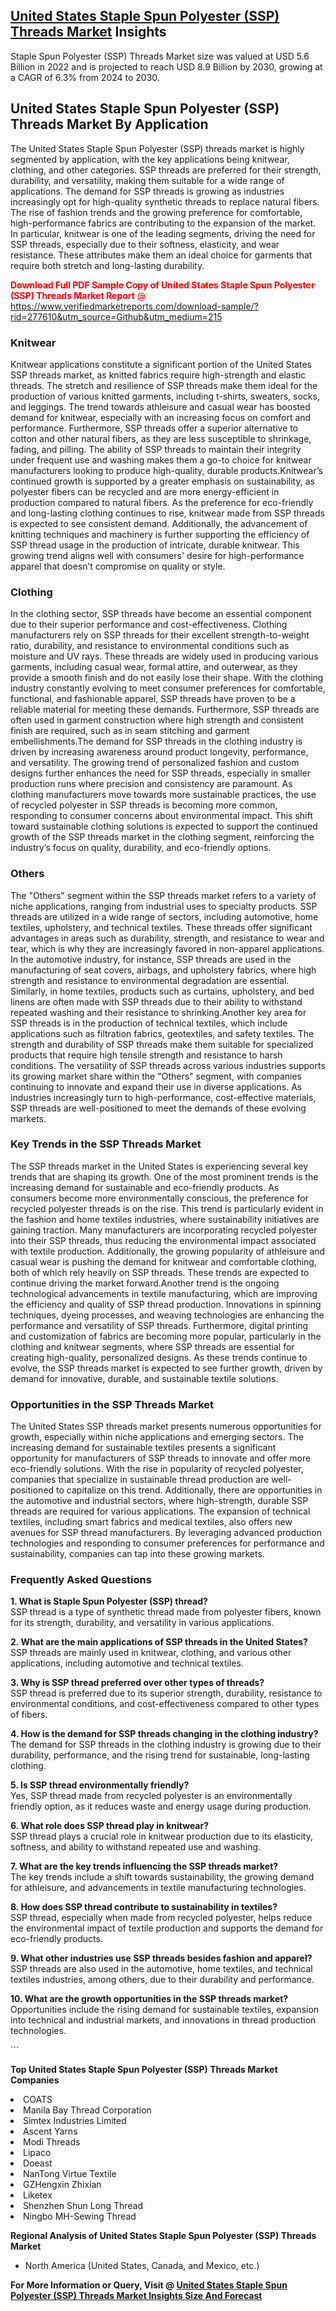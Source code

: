 <h2><a href="https://www.verifiedmarketreports.com/download-sample/?rid=277610&amp;utm_source=Github&amp;utm_medium=215" target="_blank">United States Staple Spun Polyester (SSP) Threads Market</a> Insights</h2><p>Staple Spun Polyester (SSP) Threads Market size was valued at USD 5.6 Billion in 2022 and is projected to reach USD 8.9 Billion by 2030, growing at a CAGR of 6.3% from 2024 to 2030.</p><p><h2>United States Staple Spun Polyester (SSP) Threads Market By Application</h2><p>The United States Staple Spun Polyester (SSP) threads market is highly segmented by application, with the key applications being knitwear, clothing, and other categories. SSP threads are preferred for their strength, durability, and versatility, making them suitable for a wide range of applications. The demand for SSP threads is growing as industries increasingly opt for high-quality synthetic threads to replace natural fibers. The rise of fashion trends and the growing preference for comfortable, high-performance fabrics are contributing to the expansion of the market. In particular, knitwear is one of the leading segments, driving the need for SSP threads, especially due to their softness, elasticity, and wear resistance. These attributes make them an ideal choice for garments that require both stretch and long-lasting durability.<p><span class=""><span style="color: #ff0000;"><strong>Download Full PDF Sample Copy of United States Staple Spun Polyester (SSP) Threads Market Report</strong> @ </span><a href="https://www.verifiedmarketreports.com/download-sample/?rid=277610&amp;utm_source=Github&amp;utm_medium=215" target="_blank">https://www.verifiedmarketreports.com/download-sample/?rid=277610&amp;utm_source=Github&amp;utm_medium=215</a></span></p></p><h3>Knitwear</h3><p>Knitwear applications constitute a significant portion of the United States SSP threads market, as knitted fabrics require high-strength and elastic threads. The stretch and resilience of SSP threads make them ideal for the production of various knitted garments, including t-shirts, sweaters, socks, and leggings. The trend towards athleisure and casual wear has boosted demand for knitwear, especially with an increasing focus on comfort and performance. Furthermore, SSP threads offer a superior alternative to cotton and other natural fibers, as they are less susceptible to shrinkage, fading, and pilling. The ability of SSP threads to maintain their integrity under frequent use and washing makes them a go-to choice for knitwear manufacturers looking to produce high-quality, durable products.Knitwear’s continued growth is supported by a greater emphasis on sustainability, as polyester fibers can be recycled and are more energy-efficient in production compared to natural fibers. As the preference for eco-friendly and long-lasting clothing continues to rise, knitwear made from SSP threads is expected to see consistent demand. Additionally, the advancement of knitting techniques and machinery is further supporting the efficiency of SSP thread usage in the production of intricate, durable knitwear. This growing trend aligns well with consumers' desire for high-performance apparel that doesn’t compromise on quality or style.</p><h3>Clothing</h3><p>In the clothing sector, SSP threads have become an essential component due to their superior performance and cost-effectiveness. Clothing manufacturers rely on SSP threads for their excellent strength-to-weight ratio, durability, and resistance to environmental conditions such as moisture and UV rays. These threads are widely used in producing various garments, including casual wear, formal attire, and outerwear, as they provide a smooth finish and do not easily lose their shape. With the clothing industry constantly evolving to meet consumer preferences for comfortable, functional, and fashionable apparel, SSP threads have proven to be a reliable material for meeting these demands. Furthermore, SSP threads are often used in garment construction where high strength and consistent finish are required, such as in seam stitching and garment embellishments.The demand for SSP threads in the clothing industry is driven by increasing awareness around product longevity, performance, and versatility. The growing trend of personalized fashion and custom designs further enhances the need for SSP threads, especially in smaller production runs where precision and consistency are paramount. As clothing manufacturers move towards more sustainable practices, the use of recycled polyester in SSP threads is becoming more common, responding to consumer concerns about environmental impact. This shift toward sustainable clothing solutions is expected to support the continued growth of the SSP threads market in the clothing segment, reinforcing the industry’s focus on quality, durability, and eco-friendly options.</p><h3>Others</h3><p>The "Others" segment within the SSP threads market refers to a variety of niche applications, ranging from industrial uses to specialty products. SSP threads are utilized in a wide range of sectors, including automotive, home textiles, upholstery, and technical textiles. These threads offer significant advantages in areas such as durability, strength, and resistance to wear and tear, which is why they are increasingly favored in non-apparel applications. In the automotive industry, for instance, SSP threads are used in the manufacturing of seat covers, airbags, and upholstery fabrics, where high strength and resistance to environmental degradation are essential. Similarly, in home textiles, products such as curtains, upholstery, and bed linens are often made with SSP threads due to their ability to withstand repeated washing and their resistance to shrinking.Another key area for SSP threads is in the production of technical textiles, which include applications such as filtration fabrics, geotextiles, and safety textiles. The strength and durability of SSP threads make them suitable for specialized products that require high tensile strength and resistance to harsh conditions. The versatility of SSP threads across various industries supports its growing market share within the "Others" segment, with companies continuing to innovate and expand their use in diverse applications. As industries increasingly turn to high-performance, cost-effective materials, SSP threads are well-positioned to meet the demands of these evolving markets.</p><h3>Key Trends in the SSP Threads Market</h3><p>The SSP threads market in the United States is experiencing several key trends that are shaping its growth. One of the most prominent trends is the increasing demand for sustainable and eco-friendly products. As consumers become more environmentally conscious, the preference for recycled polyester threads is on the rise. This trend is particularly evident in the fashion and home textiles industries, where sustainability initiatives are gaining traction. Many manufacturers are incorporating recycled polyester into their SSP threads, thus reducing the environmental impact associated with textile production. Additionally, the growing popularity of athleisure and casual wear is pushing the demand for knitwear and comfortable clothing, both of which rely heavily on SSP threads. These trends are expected to continue driving the market forward.Another trend is the ongoing technological advancements in textile manufacturing, which are improving the efficiency and quality of SSP thread production. Innovations in spinning techniques, dyeing processes, and weaving technologies are enhancing the performance and versatility of SSP threads. Furthermore, digital printing and customization of fabrics are becoming more popular, particularly in the clothing and knitwear segments, where SSP threads are essential for creating high-quality, personalized designs. As these trends continue to evolve, the SSP threads market is expected to see further growth, driven by demand for innovative, durable, and sustainable textile solutions.</p><h3>Opportunities in the SSP Threads Market</h3><p>The United States SSP threads market presents numerous opportunities for growth, especially within niche applications and emerging sectors. The increasing demand for sustainable textiles presents a significant opportunity for manufacturers of SSP threads to innovate and offer more eco-friendly solutions. With the rise in popularity of recycled polyester, companies that specialize in sustainable thread production are well-positioned to capitalize on this trend. Additionally, there are opportunities in the automotive and industrial sectors, where high-strength, durable SSP threads are required for various applications. The expansion of technical textiles, including smart fabrics and medical textiles, also offers new avenues for SSP thread manufacturers. By leveraging advanced production technologies and responding to consumer preferences for performance and sustainability, companies can tap into these growing markets.</p><h3>Frequently Asked Questions</h3><p><strong>1. What is Staple Spun Polyester (SSP) thread?</strong><br>SSP thread is a type of synthetic thread made from polyester fibers, known for its strength, durability, and versatility in various applications.</p><p><strong>2. What are the main applications of SSP threads in the United States?</strong><br>SSP threads are mainly used in knitwear, clothing, and various other applications, including automotive and technical textiles.</p><p><strong>3. Why is SSP thread preferred over other types of threads?</strong><br>SSP thread is preferred due to its superior strength, durability, resistance to environmental conditions, and cost-effectiveness compared to other types of fibers.</p><p><strong>4. How is the demand for SSP threads changing in the clothing industry?</strong><br>The demand for SSP threads in the clothing industry is growing due to their durability, performance, and the rising trend for sustainable, long-lasting clothing.</p><p><strong>5. Is SSP thread environmentally friendly?</strong><br>Yes, SSP thread made from recycled polyester is an environmentally friendly option, as it reduces waste and energy usage during production.</p><p><strong>6. What role does SSP thread play in knitwear?</strong><br>SSP thread plays a crucial role in knitwear production due to its elasticity, softness, and ability to withstand repeated use and washing.</p><p><strong>7. What are the key trends influencing the SSP threads market?</strong><br>The key trends include a shift towards sustainability, the growing demand for athleisure, and advancements in textile manufacturing technologies.</p><p><strong>8. How does SSP thread contribute to sustainability in textiles?</strong><br>SSP thread, especially when made from recycled polyester, helps reduce the environmental impact of textile production and supports the demand for eco-friendly products.</p><p><strong>9. What other industries use SSP threads besides fashion and apparel?</strong><br>SSP threads are also used in the automotive, home textiles, and technical textiles industries, among others, due to their durability and performance.</p><p><strong>10. What are the growth opportunities in the SSP threads market?</strong><br>Opportunities include the rising demand for sustainable textiles, expansion into technical and industrial markets, and innovations in thread production technologies.</p>```</p><p><strong>Top United States Staple Spun Polyester (SSP) Threads Market Companies</strong></p><div data-test-id=""><p><li>COATS</li><li> Manila Bay Thread Corporation</li><li> Simtex Industries Limited</li><li> Ascent Yarns</li><li> Modi Threads</li><li> Lipaco</li><li> Doeast</li><li> NanTong Virtue Textile</li><li> GZHengxin Zhixian</li><li> Liketex</li><li> Shenzhen Shun Long Thread</li><li> Ningbo MH-Sewing Thread</li></p><div><strong>Regional Analysis of&nbsp;United States Staple Spun Polyester (SSP) Threads Market</strong></div><ul><li dir="ltr"><p dir="ltr">North America&nbsp;(United States, Canada, and Mexico, etc.)</p></li></ul><p><strong>For More Information or Query, Visit @&nbsp;</strong><strong><a href="https://www.verifiedmarketreports.com/product/staple-spun-polyester-ssp-threads-market/?utm_source=Github&amp;utm_medium=215" target="_blank">United States Staple Spun Polyester (SSP) Threads Market Insights Size And Forecast</a></strong></p></div>
